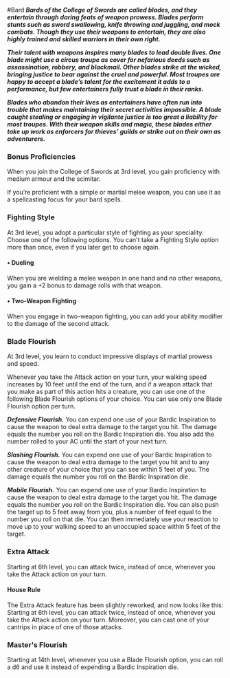 #Bard
***Bards of the College of Swords are called blades, and they entertain through daring feats of weapon prowess. Blades perform stunts such as sword swallowing, knife throwing and juggling, and mock combats. Though they use their weapons to entertain, they are also highly trained and skilled warriors in their own right.***

***Their talent with weapons inspires many blades to lead double lives. One blade might use a circus troupe as cover for nefarious deeds such as assassination, robbery, and blackmail. Other blades strike at the wicked, bringing justice to bear against the cruel and powerful. Most troupes are happy to accept a blade’s talent for the excitement it adds to a performance, but few entertainers fully trust a blade in their ranks.***

***Blades who abandon their lives as entertainers have often run into trouble that makes maintaining their secret activities impossible. A blade caught stealing or engaging in vigilante justice is too great a liability for most troupes. With their weapon skills and magic, these blades either take up work as enforcers for thieves’ guilds or strike out on their own as adventurers.***

### Bonus Proficiencies
When you join the College of Swords at 3rd level, you gain proficiency with medium armour and the scimitar.

If you’re proficient with a simple or martial melee weapon, you can use it as a spellcasting focus for your bard spells.

### Fighting Style
At 3rd level, you adopt a particular style of fighting as your speciality. Choose one of the following options. You can't take a Fighting Style option more than once, even if you later get to choose again.

#### • Dueling
When you are wielding a melee weapon in one hand and no other weapons, you gain a +2 bonus to damage rolls with that weapon.

#### • Two-Weapon Fighting
When you engage in two-weapon fighting, you can add your ability modifier to the damage of the second attack.

### Blade Flourish
At 3rd level, you learn to conduct impressive displays of martial prowess and speed.

Whenever you take the Attack action on your turn, your walking speed increases by 10 feet until the end of the turn, and if a weapon attack that you make as part of this action hits a creature, you can use one of the following Blade Flourish options of your choice. You can use only one Blade Flourish option per turn.

***Defensive Flourish.*** You can expend one use of your Bardic Inspiration to cause the weapon to deal extra damage to the target you hit. The damage equals the number you roll on the Bardic Inspiration die. You also add the number rolled to your AC until the start of your next turn.

***Slashing Flourish.*** You can expend one use of your Bardic Inspiration to cause the weapon to deal extra damage to the target you hit and to any other creature of your choice that you can see within 5 feet of you. The damage equals the number you roll on the Bardic Inspiration die.

***Mobile Flourish.*** You can expend one use of your Bardic Inspiration to cause the weapon to deal extra damage to the target you hit. The damage equals the number you roll on the Bardic Inspiration die. You can also push the target up to 5 feet away from you, plus a number of feet equal to the number you roll on that die. You can then immediately use your reaction to move up to your walking speed to an unoccupied space within 5 feet of the target.

### Extra Attack
Starting at 6th level, you can attack twice, instead of once, whenever you take the Attack action on your turn.

#### House Rule
The Extra Attack feature has been slightly reworked, and now looks like this:
Starting at 6th level, you can attack twice, instead of once, whenever you take the Attack action on your turn. Moreover, you can cast one of your cantrips in place of one of those attacks.

### Master's Flourish
Starting at 14th level, whenever you use a Blade Flourish option, you can roll a d6 and use it instead of expending a Bardic Inspiration die.